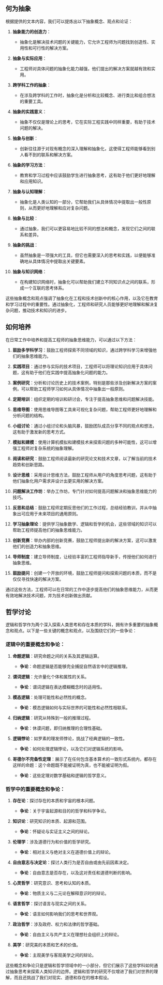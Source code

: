 ## 何为抽象
根据提供的文本内容，我们可以提炼出以下抽象概念、观点和论证：

1. **抽象能力的创造力**：
   - 抽象化是解决技术问题的关键能力，它允许工程师为问题找到创造性、实用性和可行性的解决方案。

2. **抽象与实际应用**：
   - 工程师对具体问题的抽象化能力越强，他们提出的解决方案就越有效和实用。

3. **跨学科工作的抽象**：
   - 在涉及跨学科的工作时，抽象化是分析和比较概念、进行类比和组合想法的重要工具。

4. **抽象的实践意义**：
   - 抽象不仅仅是理论上的思考，它在实际工程实践中同样重要，有助于技术问题的解决。

5. **抽象与创新**：
   - 创新往往源于对现有概念的深入理解和抽象化，这使得工程师能够看到别人看不到的联系和解决方案。

6. **抽象的学习方法**：
   - 教育和学习过程中应该鼓励学生进行抽象思考，这有助于他们更好地理解和应用知识。

7. **抽象与认知理解**：
   - 抽象化是人类认知的一部分，它帮助我们从具体情况中提取出一般性原则，从而更好地理解和应对复杂问题。

8. **抽象与比较**：
   - 通过抽象，我们可以更容易地比较不同的想法和概念，发现它们之间的联系和差异。

9. **抽象的挑战**：
   - 虽然抽象是一项强大的工具，但它也需要深入的思考和实践，以便能够准确地从具体情况中提取出关键要素。

10. **抽象与知识网络**：
    - 在构建知识网络时，抽象化可以帮助我们建立不同知识点之间的联系，形成一个互联的思考体系。

这些抽象概念和观点强调了抽象化在工程和技术创新中的核心作用，以及它在教育和学习过程中的重要性。通过抽象化，工程师和研究人员能够更好地理解和解决复杂问题，推动技术和知识的进步。

## 如何培养
在日常工作中培养和提高工程师的抽象思维能力，可以通过以下方法：

1. **鼓励多学科学习**：鼓励工程师探索不同领域的知识，通过跨学科学习来增强他们的抽象思维能力。

2. **实践项目**：通过参与实际的技术项目，工程师可以将理论知识应用于具体问题，这有助于他们在实践中提高抽象化问题的能力。

3. **案例研究**：分析和讨论历史上的技术案例，特别是那些涉及创新解决方案的案例，可以帮助工程师学习如何从具体情况中抽象出一般原则。

4. **定期培训**：组织定期的培训和研讨会，专注于提高抽象思维和问题解决技能。

5. **思维导图**：使用思维导图等工具来可视化复杂问题，帮助工程师更好地理解和分析问题的结构。

6. **小组讨论**：通过小组讨论和头脑风暴，鼓励团队成员分享不同的观点和想法，这有助于激发新的思考方式。

7. **模拟和建模**：使用计算机模拟和建模技术来探索问题的多种可能性，这可以增强工程师对复杂系统的抽象理解。

8. **阅读和研究**：鼓励工程师阅读最新的研究论文和技术文章，以了解当前的技术趋势和创新思路。

9. **设计思维**：采用设计思维方法，鼓励工程师从用户的角度思考问题，这有助于他们抽象化用户需求并设计出更实用的解决方案。

10. **问题解决工作坊**：举办工作坊，专门针对如何提高问题解决和抽象思维能力的技巧。

11. **反思和总结**：鼓励工程师定期反思他们的工作过程，总结经验教训，并从中抽象出可应用于未来项目的通用原则。

12. **学习抽象理论**：提供学习抽象数学、逻辑和哲学的机会，这些领域的知识可以帮助工程师提高他们的抽象思维能力。

13. **创新竞赛**：举办内部的创新竞赛，鼓励工程师提出新的解决方案，这可以激发他们的创造力和抽象思维。

14. **导师制度**：建立导师制度，让经验丰富的工程师指导新手，传授他们如何进行抽象思维。

15. **鼓励提问**：创建一个开放的环境，鼓励工程师提问和探索问题的本质，而不是仅仅寻找快速的解决方案。

通过这些方法，工程师可以在日常的工作中逐步提高他们的抽象思维能力，从而更有效地解决技术问题，并为技术创新做出贡献。

## 哲学讨论
逻辑和哲学作为两个深入探索人类思考和存在本质的学科，拥有许多重要的抽象概念和观点。以下是一些关键的概念和观点，以及围绕它们的一些争论：

### 逻辑中的重要概念和争论：

1. **命题逻辑**：研究命题之间的关系及其逻辑运算。
   - **争论**：命题逻辑是否能够完全捕捉自然语言中的逻辑推理。

2. **谓词逻辑**：允许量化个体和属性的关系。
   - **争论**：谓词逻辑在表达模糊概念时的适用性。

3. **模态逻辑**：处理可能性和必然性的概念。
   - **争论**：模态逻辑如何与实际世界的可能性和必然性相联系。

4. **归纳逻辑**：研究从特殊到一般的推理过程。
   - **争论**：休谟问题，即归纳推理的合理性基础。

5. **逻辑悖论**：如罗素的理发师悖论，挑战了经典逻辑的一致性。
   - **争论**：如何处理逻辑悖论，以及它们对逻辑系统的影响。

6. **哥德尔不完备性定理**：展示了在任何包含基本算术的一致形式系统内，都存在这样的命题：这个命题既不能被证明为真，也不能被证明为假。
   - **争论**：这些定理对数学基础和逻辑的哲学意义。

### 哲学中的重要概念和争论：

1. **存在论**：探讨存在的本质和宇宙的根本问题。
   - **争论**：关于宇宙起源和目的的哲学和科学争论。

2. **知识论**：研究知识的本质、起源和范围。
   - **争论**：怀疑论与实证主义之间的辩论。

3. **伦理学**：涉及道德行为和价值的哲学研究。
   - **争论**：相对主义与绝对主义在道德价值上的辩论。

4. **自由意志与决定论**：探讨人类行为是否自由或由先前因素决定。
   - **争论**：自由意志是否存在，以及这对责任和道德判断的影响。

5. **心灵哲学**：研究意识、思考和认知的本质。
   - **争论**：物质主义与二元论在解释意识时的辩论。

6. **语言哲学**：探讨语言与现实之间的关系。
   - **争论**：语言如何影响我们的思考和世界观。

7. **政治哲学**：涉及政府、权力和法律的哲学基础。
   - **争论**：自由主义与共产主义在理想社会组织上的辩论。

8. **美学**：研究美的本质和艺术的价值。
   - **争论**：主观美学与客观美学之间的辩论。

这些概念和争论只是逻辑和哲学领域中的一小部分，但它们展示了这些学科如何通过抽象思考来探索人类知识的边界。逻辑和哲学的研究不仅增进了我们对世界的理解，而且还挑战了我们对现实、道德和存在的根本假设。